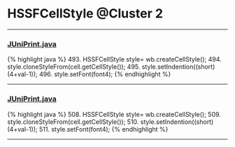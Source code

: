 # HSSFCellStyle @Cluster 2

***

### [JUniPrint.java](https://searchcode.com/codesearch/view/60212057/)
{% highlight java %}
493. HSSFCellStyle style= wb.createCellStyle();
494. style.cloneStyleFrom(cell.getCellStyle());
495. style.setIndention((short)(4+val-1));
496. style.setFont(font4);
{% endhighlight %}

***

### [JUniPrint.java](https://searchcode.com/codesearch/view/60212057/)
{% highlight java %}
508. HSSFCellStyle style= wb.createCellStyle();
509. style.cloneStyleFrom(cell.getCellStyle());
510. style.setIndention((short)(4+val-1));
511. style.setFont(font4);
{% endhighlight %}

***

